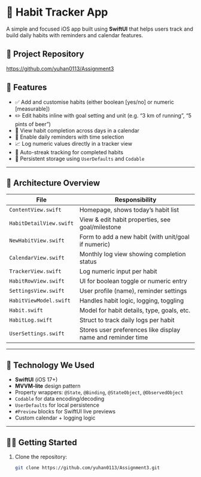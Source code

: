 # 📱 Habit Tracker App

A simple and focused iOS app built using **SwiftUI** that helps users track and build daily habits with reminders and calendar features.

## 🔗 Project Repository
https://github.com/yuhan0113/Assignment3

## 🧠 Features

- ✅ Add and customise habits (either boolean [yes/no] or numeric [measurable])
- ✏️ Edit habits inline with goal setting and unit (e.g. “3 km of running”, “5 pints of beer”)
- 📆 View habit completion across days in a calendar
- 🔔 Enable daily reminders with time selection
- 📈 Log numeric values directly in a tracker view
- 🔁 Auto-streak tracking for completed habits
- 💾 Persistent storage using `UserDefaults` and `Codable`

---

## 🧱 Architecture Overview

| File | Responsibility |
|------|----------------|
| `ContentView.swift` | Homepage, shows today’s habit list |
| `HabitDetailView.swift` | View & edit habit properties, see goal/milestone |
| `NewHabitView.swift` | Form to add a new habit (with unit/goal if numeric) |
| `CalendarView.swift` | Monthly log view showing completion status |
| `TrackerView.swift` | Log numeric input per habit |
| `HabitRowView.swift` | UI for boolean toggle or numeric entry |
| `SettingsView.swift` | User profile (name), reminder settings |
| `HabitViewModel.swift` | Handles habit logic, logging, toggling |
| `Habit.swift` | Model for habit details, type, goals, etc. |
| `HabitLog.swift` | Struct to track daily logs per habit |
| `UserSettings.swift` | Stores user preferences like display name and reminder time |

---

## 🧪 Technology We Used

- **SwiftUI** (iOS 17+)
- **MVVM-lite** design pattern
- Property wrappers: `@State`, `@Binding`, `@StateObject`, `@ObservedObject`
- `Codable` for data encoding/decoding
- `UserDefaults` for local persistence
- `#Preview` blocks for SwiftUI live previews
- Custom calendar + logging logic

---

## 🧑‍💻 Getting Started

1. Clone the repository:
   ```bash
   git clone https://github.com/yuhan0113/Assignment3.git
